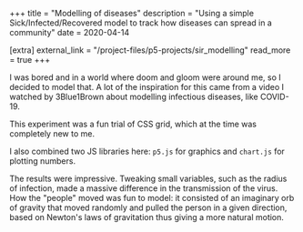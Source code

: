 +++
title = "Modelling of diseases"
description = "Using a simple Sick/Infected/Recovered model to track how diseases can spread in a community"
date = 2020-04-14

[extra]
external_link = "/project-files/p5-projects/sir_modelling"
read_more = true
+++

I was bored and in a world where doom and gloom were around me, so I decided to model that. A lot of the inspiration for this came from a video I watched by 3Blue1Brown about modelling infectious diseases, like COVID-19.

This experiment was a fun trial of CSS grid, which at the time was completely new to me.

I also combined two JS libraries here: `p5.js` for graphics and `chart.js` for plotting numbers.

The results were impressive. Tweaking small variables, such as the radius of infection, made a massive difference in the transmission of the virus. How the "people" moved was fun to model: it consisted of an imaginary orb of gravity that moved randomly and pulled the person in a given direction, based on Newton's laws of gravitation thus giving a more natural motion.
